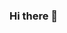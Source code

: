 ### Hi there 👋

<!--
**ixPookie/ixPookie** is a ✨ _special_ ✨ repository because its `README.md` (this file) appears on your GitHub profile.

Here are some ideas to get you started:

- 🔭 I’m currently working on ...
- 🌱 I’m currently learning front end web development
- 👯 I’m looking to collaborate on ...
- 🤔 I’m looking for help with ...
- 💬 Ask me about ...
- 📫 How to reach me: ...anitaatuba@gmail.com
- 😄 Pronouns: ...
- ⚡ Fun fact: ...
-->
